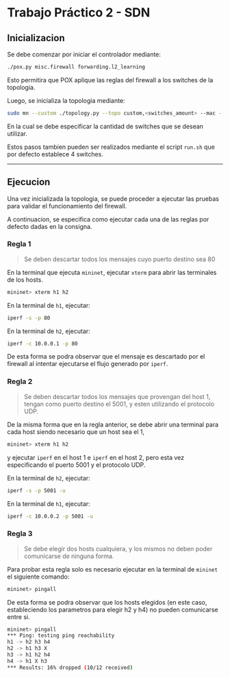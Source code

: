 # Trabajo Práctico 2 - SDN

## Inicializacion

Se debe comenzar por iniciar el controlador mediante:
```bash
./pox.py misc.firewall forwarding.l2_learning
```
Esto permitira que POX aplique las reglas del firewall a los switches de la topologia.

Luego, se inicializa la topologia mediante:
```bash
sudo mn --custom ./topology.py --topo custom,<switches_amount> --mac --controller remote
```
En la cual se debe especificar la cantidad de switches que se desean utilizar.

Estos pasos tambien pueden ser realizados mediante el script `run.sh` que por defecto establece 4 switches.

---

## Ejecucion

Una vez inicializada la topologia, se puede proceder a ejecutar las pruebas para validar el funcionamiento del firewall.

A continuacion, se especifica como ejecutar cada una de las reglas por defecto dadas en la consigna.

### Regla 1
> Se deben descartar todos los mensajes cuyo puerto destino sea 80

En la terminal que ejecuta `mininet`, ejecutar `xterm` para abrir las terminales de los hosts.
```bash
mininet> xterm h1 h2
```

En la terminal de `h1`, ejecutar:
```bash
iperf -s -p 80
```

En la terminal de `h2`, ejecutar:
```bash
iperf -c 10.0.0.1 -p 80
```

De esta forma se podra observar que el mensaje es descartado por el firewall al intentar ejecutarse el flujo generado por `iperf`.


### Regla 2

> Se deben descartar todos los mensajes que provengan del host 1, tengan como puerto destino el 5001, y esten utilizando el protocolo UDP.

De la misma forma que en la regla anterior, se debe abrir una terminal para cada host siendo necesario que un host sea el 1, 

```bash
mininet> xterm h1 h2
```

y ejecutar `iperf` en el host 1 e `iperf` en el host 2, pero esta vez especificando el puerto 5001 y el protocolo UDP.

En la terminal de `h2`, ejecutar:
```bash
iperf -s -p 5001 -u
```

En la terminal de `h1`, ejecutar:
```bash
iperf -c 10.0.0.2 -p 5001 -u
```

### Regla 3

> Se debe elegir dos hosts cualquiera, y los mismos no deben poder comunicarse de ninguna forma.

Para probar esta regla solo es necesario ejecutar en la terminal de `mininet` el siguiente comando:

```bash
mininet> pingall
```

De esta forma se podra observar que los hosts elegidos (en este caso, estableciendo los parametros para elegir h2 y h4) no pueden comunicarse entre si.

```bash
mininet> pingall
*** Ping: testing ping reachability
h1 -> h2 h3 h4 
h2 -> h1 h3 X 
h3 -> h1 h2 h4 
h4 -> h1 X h3 
*** Results: 16% dropped (10/12 received)
```